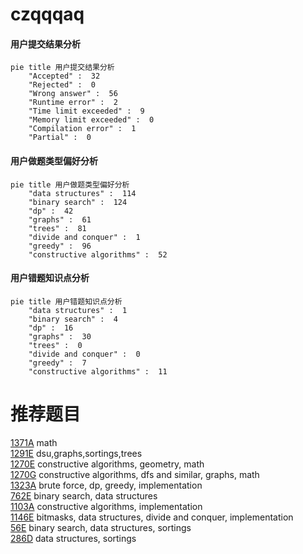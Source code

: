 # czqqqaq

<!-- tabs:start -->



#### **用户提交结果分析**

```mermaid
pie title 用户提交结果分析
    "Accepted" :  32
    "Rejected" :  0
    "Wrong answer" :  56
    "Runtime error" :  2
    "Time limit exceeded" :  9
    "Memory limit exceeded" :  0
    "Compilation error" :  1
    "Partial" :  0
```

#### **用户做题类型偏好分析**

```mermaid
pie title 用户做题类型偏好分析
    "data structures" :  114
    "binary search" :  124
    "dp" :  42
    "graphs" :  61
    "trees" :  81
    "divide and conquer" :  1
    "greedy" :  96
    "constructive algorithms" :  52
```
#### **用户错题知识点分析**

```mermaid
pie title 用户错题知识点分析
    "data structures" :  1
    "binary search" :  4
    "dp" :  16
    "graphs" :  30
    "trees" :  0
    "divide and conquer" :  0
    "greedy" :  7
    "constructive algorithms" :  11
```



<!-- tabs:end -->
# 推荐题目
[1371A](https://codeforces.com/contest/1371/problem/A)		math		  
[1291E](https://codeforces.com/contest/1291/problem/E)		dsu,graphs,sortings,trees		  
[1270E](https://codeforces.com/contest/1270/problem/E)		constructive algorithms,
                        geometry,
                        math		  
[1270G](https://codeforces.com/contest/1270/problem/G)		constructive algorithms,
                        dfs and similar,
                        graphs,
                        math		  
[1323A](https://codeforces.com/contest/1323/problem/A)		brute force,
                        dp,
                        greedy,
                        implementation		  
[762E](https://codeforces.com/contest/762/problem/E)		binary search,
                        data structures		  
[1103A](https://codeforces.com/contest/1103/problem/A)		constructive algorithms,
                        implementation		  
[1146E](https://codeforces.com/contest/1146/problem/E)		bitmasks,
                        data structures,
                        divide and conquer,
                        implementation		  
[56E](https://codeforces.com/contest/56/problem/E)		binary search,
                        data structures,
                        sortings		  
[286D](https://codeforces.com/contest/286/problem/D)		data structures,
                        sortings		  
